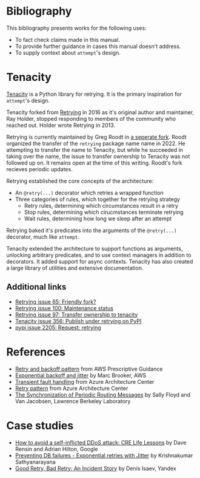 # Bibliography

This bibliography presents works for the following uses:

- To fact check claims made in this manual.
- To provide further guidance in cases this manual doesn't address.
- To supply context about `attempt`'s design.

# Tenacity

[Tenacity](https://tenacity.readthedocs.io/en/latest/) is a Python library for retrying. It is the
primary inspiration for `attempt`'s design.

Tenacity forked from [Retrying](https://github.com/rholder/retrying) in 2016 as it's original author
and maintainer, Ray Holder, stopped responding to members of the community who reached out. Holder
wrote Retrying in 2013.

Retrying is currently maintained by Greg Roodt in
[a seperate fork](https://github.com/groodt/retrying). Roodt organized the transfer of the
`retrying` package name name in 2022. He attempting to transfer the name to Tenacity, but while he
succeeded in taking over the name, the issue to transfer ownership to Tenacity was not followed up
on. It remains open at the time of this writing. Roodt's fork recieves periodic updates.

Retrying established the core concepts of the architecture:

- An `@retry(...)` decorator which retries a wrapped function
- Three categories of rules, which together for the retrying strategy
  - Retry rules, determining which circumstances result in a retry
  - Stop rules, determining which cirucmstances terminate retrying
  - Wait rules, determining how long we sleep after an attempt

Retrying baked it's predicates into the arguments of the `@retry(...)` decorator, much like
`attempt`.

Tenacity extended the architecture to support functions as arguments, unlocking arbitrary
predicates, and to use context managers in addition to decorators. It added support for async
contexts. Tenacity has also created a large library of utilities and extensive documentation.

## Additional links

- [Retrying issue 65: Friendly fork?](https://github.com/rholder/retrying/issues/65)
- [Retrying issue 100: Maintenance status](https://github.com/rholder/retrying/issues/100)
- [Retrying issue 97: Transfer ownership to tenacity](https://github.com/rholder/retrying/issues/97)
- [Tenacity issue 356: Publish under retrying on PyPI](https://github.com/jd/tenacity/issues/356)
- [pypi issue 2205: Request: retrying](https://github.com/pypi/support/issues/2205)

# References

- [Retry and backoff pattern](https://docs.aws.amazon.com/prescriptive-guidance/latest/cloud-design-patterns/retry-backoff.html)
  from AWS Prescriptive Guidance
- [Exponential backoff and jitter](https://aws.amazon.com/blogs/architecture/exponential-backoff-and-jitter/)
  by Marc Brooker, AWS
- [Transient fault handling](https://learn.microsoft.com/en-us/azure/architecture/best-practices/transient-faults)
  from Azure Architecture Center
- [Retry pattern](https://learn.microsoft.com/en-us/azure/architecture/patterns/retry) from Azure
  Architecture Center
- [The Synchronization of Periodic Routing Messages](https://dl.acm.org/doi/pdf/10.1145/166237.166241)
  by Sally Floyd and Van Jacobsen, Lawrence Berkeley Laboratory

# Case studies

- [How to avoid a self-inflicted DDoS attack: CRE Life Lessons](https://cloud.google.com/blog/products/gcp/how-to-avoid-a-self-inflicted-ddos-attack-cre-life-lessons)
  by Dave Rensin and Adrian Hilton, Google
- [Preventing DB failures - Exponential retries with Jitter](https://medium.com/%40writetokrishna/preventing-db-failures-exponential-retries-with-jitter-34b86e23eda8)
  by Krishnakumar Sathyanarayana
- [Good Retry, Bad Retry: An Incident Story](https://medium.com/yandex/good-retry-bad-retry-an-incident-story-648072d3cee6)
  by Denis Isaev, Yandex
